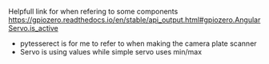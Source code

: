 Helpfull link for when refering to some components 
https://gpiozero.readthedocs.io/en/stable/api_output.html#gpiozero.AngularServo.is_active

-  pytesserect is for me to refer to when making the camera plate scanner
-  Servo is using values while simple servo uses min/max
